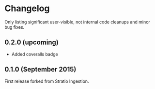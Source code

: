 # Changelog

Only listing significant user-visible, not internal code cleanups and minor bug fixes.

## 0.2.0 (upcoming)

* Added coveralls badge

## 0.1.0 (September 2015)

First release forked from Stratio Ingestion.

